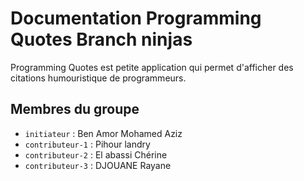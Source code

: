 # Documentation Programming Quotes Branch ninjas

Programming Quotes est petite application qui permet d'afficher des citations humouristique de programmeurs. 

## Membres du groupe

- `initiateur` : Ben Amor Mohamed Aziz
- `contributeur-1` : Pihour landry
- `contributeur-2` : El abassi Chérine
- `contributeur-3` : DJOUANE Rayane
